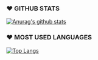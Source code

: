 ### ❤ GITHUB STATS
   
[![Anurag's github stats](https://github-readme-stats.vercel.app/api?username=cho-hadam&show_icons=true&hide=stars)](https://github.com/anuraghazra/github-readme-stats)   

   
### ❤ MOST USED LANGUAGES
[![Top Langs](https://github-readme-stats.vercel.app/api/top-langs/?username=anuraghazra&layout=compact)](https://github.com/anuraghazra/github-readme-stats)
   
